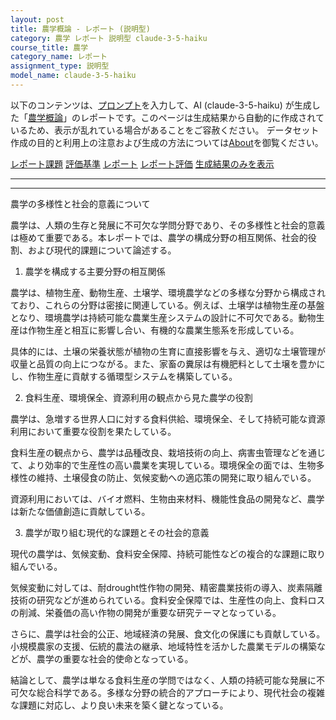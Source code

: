```yaml
---
layout: post
title: 農学概論 - レポート (説明型)
category: 農学 レポート 説明型 claude-3-5-haiku
course_title: 農学
category_name: レポート
assignment_type: 説明型
model_name: claude-3-5-haiku
---
```


以下のコンテンツは、[プロンプト](http://127.0.0.1:8000/generated/農学/claude-3-5-haiku/prompt_レポート-説明型.md)を入力して、AI (claude-3-5-haiku) が生成した「[農学概論](/contents/農学/)」のレポートです。このページは生成結果から自動的に作成されているため、表示が乱れている場合があることをご容赦ください。
データセット作成の目的と利用上の注意および生成の方法については[About](/About)を御覧ください。

[レポート課題](../レポート課題-説明型)
[評価基準](../評価基準-説明型)
[レポート](../レポート-説明型)
[レポート評価](../レポート評価-説明型)
[生成結果のみを表示](http://127.0.0.1:8000/generated/農学/claude-3-5-haiku/レポート-説明型.md)
  

***
***
  
農学の多様性と社会的意義について

農学は、人類の生存と発展に不可欠な学問分野であり、その多様性と社会的意義は極めて重要である。本レポートでは、農学の構成分野の相互関係、社会的役割、および現代的課題について論述する。

1. 農学を構成する主要分野の相互関係

農学は、植物生産、動物生産、土壌学、環境農学などの多様な分野から構成されており、これらの分野は密接に関連している。例えば、土壌学は植物生産の基盤となり、環境農学は持続可能な農業生産システムの設計に不可欠である。動物生産は作物生産と相互に影響し合い、有機的な農業生態系を形成している。

具体的には、土壌の栄養状態が植物の生育に直接影響を与え、適切な土壌管理が収量と品質の向上につながる。また、家畜の糞尿は有機肥料として土壌を豊かにし、作物生産に貢献する循環型システムを構築している。

2. 食料生産、環境保全、資源利用の観点から見た農学の役割

農学は、急増する世界人口に対する食料供給、環境保全、そして持続可能な資源利用において重要な役割を果たしている。

食料生産の観点から、農学は品種改良、栽培技術の向上、病害虫管理などを通じて、より効率的で生産性の高い農業を実現している。環境保全の面では、生物多様性の維持、土壌侵食の防止、気候変動への適応策の開発に取り組んでいる。

資源利用においては、バイオ燃料、生物由来材料、機能性食品の開発など、農学は新たな価値創造に貢献している。

3. 農学が取り組む現代的な課題とその社会的意義

現代の農学は、気候変動、食料安全保障、持続可能性などの複合的な課題に取り組んでいる。

気候変動に対しては、耐drought性作物の開発、精密農業技術の導入、炭素隔離技術の研究などが進められている。食料安全保障では、生産性の向上、食料ロスの削減、栄養価の高い作物の開発が重要な研究テーマとなっている。

さらに、農学は社会的公正、地域経済の発展、食文化の保護にも貢献している。小規模農家の支援、伝統的農法の継承、地域特性を活かした農業モデルの構築などが、農学の重要な社会的使命となっている。

結論として、農学は単なる食料生産の学問ではなく、人類の持続可能な発展に不可欠な総合科学である。多様な分野の統合的アプローチにより、現代社会の複雑な課題に対応し、より良い未来を築く鍵となっている。

